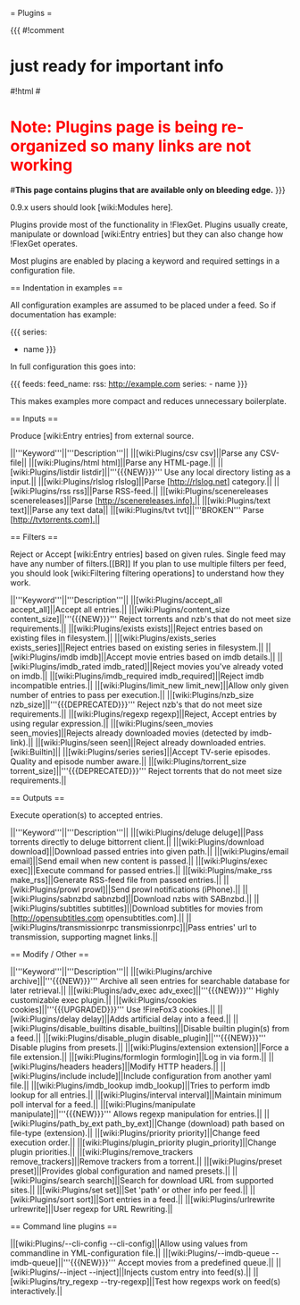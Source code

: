 = Plugins =

{{{
#!comment

# just ready for important info

#!html
#<h1 style="text-align: left; color: red">Note: Plugins page is being re-organized so many links are not working</h1>
#<b>This page contains plugins that are available only on bleeding edge.</b> 
}}}

0.9.x users should look [wiki:Modules here].


Plugins provide most of the functionality in !FlexGet. Plugins usually create, manipulate or download [wiki:Entry entries] but they can also change how !FlexGet operates.

Most plugins are enabled by placing a keyword and required settings in a configuration file.

== Indentation in examples ==

All configuration examples are assumed to be placed under a feed. So if documentation has example:

{{{
series:
  - name
}}}

In full configuration this goes into:

{{{
feeds:
  feed_name:
    rss: http://example.com
    series:
      - name
}}}

This makes examples more compact and reduces unnecessary boilerplate.

== Inputs ==

Produce [wiki:Entry entries] from external source.

||'''Keyword'''||'''Description'''||
||[wiki:Plugins/csv csv]||Parse any CSV-file||
||[wiki:Plugins/html html]||Parse any HTML-page.||
||[wiki:Plugins/listdir listdir]||'''{{{NEW}}}''' Use any local directory listing as a input.||
||[wiki:Plugins/rlslog rlslog]||Parse [http://rlslog.net] category.||
||[wiki:Plugins/rss rss]||Parse RSS-feed.||
||[wiki:Plugins/scenereleases scenereleases]||Parse [http://scenereleases.info].||
||[wiki:Plugins/text text]||Parse any text data||
||[wiki:Plugins/tvt tvt]||'''BROKEN''' Parse [http://tvtorrents.com].||

== Filters ==

Reject or Accept [wiki:Entry entries] based on given rules. Single feed may have any number of filters.[[BR]]
If you plan to use multiple filters per feed, you should look [wiki:Filtering filtering operations] to understand how they work.

||'''Keyword'''||'''Description'''||
||[wiki:Plugins/accept_all accept_all]||Accept all entries.||
||[wiki:Plugins/content_size content_size]||'''{{{NEW}}}'''  Reject torrents and nzb's that do not meet size requirements.||
||[wiki:Plugins/exists exists]||Reject entries based on existing files in filesystem.||
||[wiki:Plugins/exists_series exists_series]||Reject entries based on existing series in filesystem.||
||[wiki:Plugins/imdb imdb]||Accept movie entries based on imdb details.||
||[wiki:Plugins/imdb_rated imdb_rated]||Reject movies you've already voted on imdb.||
||[wiki:Plugins/imdb_required imdb_required]||Reject imdb incompatible entries.||
||[wiki:Plugins/limit_new limit_new]||Allow only given number of entries to pass per execution.||
||[wiki:Plugins/nzb_size nzb_size]||'''{{{DEPRECATED}}}'''  Reject nzb's that do not meet size requirements.||
||[wiki:Plugins/regexp regexp]||Reject, Accept entries by using regular expression.||
||[wiki:Plugins/seen_movies seen_movies]||Rejects already downloaded movies (detected by imdb-link).||
||[wiki:Plugins/seen seen]||Reject already downloaded entries. [wiki:Builtin]||
||[wiki:Plugins/series series]||Accept TV-serie episodes. Quality and episode number aware.||
||[wiki:Plugins/torrent_size torrent_size]||'''{{{DEPRECATED}}}''' Reject torrents that do not meet size requirements.||

== Outputs ==

Execute operation(s) to accepted entries.

||'''Keyword'''||'''Description'''||
||[wiki:Plugins/deluge deluge]||Pass torrents directly to deluge bittorrent client.||
||[wiki:Plugins/download download]||Download passed entries into given path.||
||[wiki:Plugins/email email]||Send email when new content is passed.||
||[wiki:Plugins/exec exec]||Execute command for passed entries.||
||[wiki:Plugins/make_rss make_rss]||Generate RSS-feed file from passed entries.||
||[wiki:Plugins/prowl prowl]||Send prowl notifications (iPhone).||
||[wiki:Plugins/sabnzbd sabnzbd]||Download nzbs with SABnzbd.||
||[wiki:Plugins/subtitles subtitles]||Download subtitles for movies from [http://opensubtitles.com opensubtitles.com].||
||[wiki:Plugins/transmissionrpc transmissionrpc]||Pass entries' url to transmission, supporting magnet links.||

== Modify / Other ==

||'''Keyword'''||'''Description'''||
||[wiki:Plugins/archive archive]||'''{{{NEW}}}'''  Archive all seen entries for searchable database for later retrieval.||
||[wiki:Plugins/adv_exec adv_exec]||'''{{{NEW}}}'''  Highly customizable exec plugin.||
||[wiki:Plugins/cookies cookies]||'''{{{UPGRADED}}}''' Use !FireFox3 cookies.||
||[wiki:Plugins/delay delay]||Adds artificial delay into a feed.||
||[wiki:Plugins/disable_builtins disable_builtins]||Disable builtin plugin(s) from a feed.||
||[wiki:Plugins/disable_plugin disable_plugin]||'''{{{NEW}}}'''  Disable plugins from presets.||
||[wiki:Plugins/extension extension]||Force a file extension.||
||[wiki:Plugins/formlogin formlogin]||Log in via form.||
||[wiki:Plugins/headers headers]||Modify HTTP headers.||
||[wiki:Plugins/include include]||Include configuration from another yaml file.||
||[wiki:Plugins/imdb_lookup imdb_lookup]||Tries to perform imdb lookup for all entries.||
||[wiki:Plugins/interval interval]||Maintain minimum poll interval for a feed.||
||[wiki:Plugins/manipulate manipulate]||'''{{{NEW}}}'''  Allows regexp manipulation for entries.||
||[wiki:Plugins/path_by_ext path_by_ext]||Change (download) path based on file-type (extension).||
||[wiki:Plugins/priority priority]||Change feed execution order.||
||[wiki:Plugins/plugin_priority plugin_priority]||Change plugin priorities.||
||[wiki:Plugins/remove_trackers remove_trackers]||Remove trackers from a torrent.||
||[wiki:Plugins/preset preset]||Provides global configuration and named presets.||
||[wiki:Plugins/search search]||Search for download URL from supported sites.||
||[wiki:Plugins/set set]||Set 'path' or other info per feed.||
||[wiki:Plugins/sort sort]||Sort entries in a feed.||
||[wiki:Plugins/urlrewrite urlrewrite]||User regexp for URL Rewriting.||

== Command line plugins ==

||[wiki:Plugins/--cli-config --cli-config]||Allow using values from commandline in YML-configuration file.||
||[wiki:Plugins/--imdb-queue --imdb-queue]||'''{{{NEW}}}''' Accept movies from a predefined queue.||
||[wiki:Plugins/--inject --inject]||Injects custom entry into feed(s).||
||[wiki:Plugins/try_regexp --try-regexp]||Test how regexps work on feed(s) interactively.||